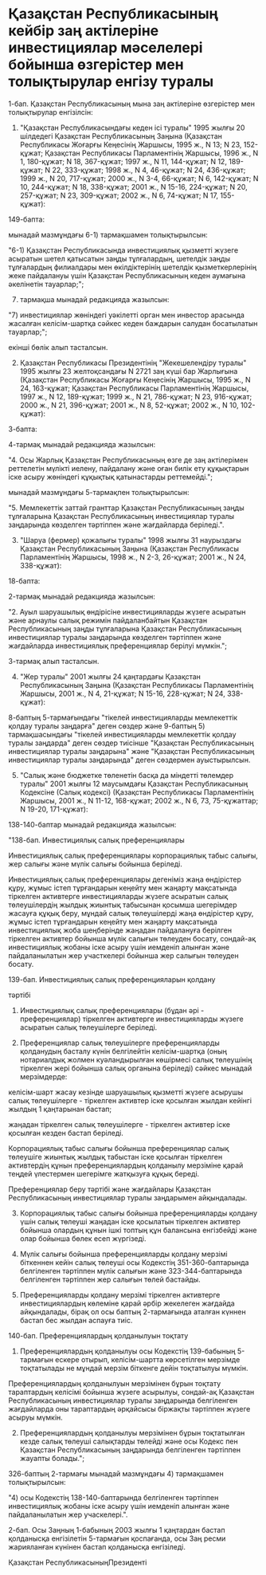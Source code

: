 # Қазақстан Республикасының кейбiр заң актiлерiне инвестициялар мәселелерi бойынша өзгерiстер мен толықтырулар енгізу туралы

1-бап. Қазақстан Республикасының мына заң актiлерiне өзгерiстер мен толықтырулар енгiзiлсiн:

1. "Қазақстан Республикасындағы кеден iсi туралы" 1995 жылғы 20 шiлдедегi Қазақстан Республикасының Заңына (Қазақстан Республикасы Жоғарғы Кеңесiнiң Жаршысы, 1995 ж., N 13; N 23, 152-құжат; Қазақстан Республикасы Парламентiнiң Жаршысы, 1996 ж., N 1, 180-құжат; N 18, 367-құжат; 1997 ж., N 11, 144-құжат; N 12, 189-құжат; N 22, 333-құжат; 1998 ж., N 4, 46-құжат; N 24, 436-құжат; 1999 ж., N 20, 717-құжат; 2000 ж., N 3-4, 66-құжат; N 6, 142-құжат; N 10, 244-құжат; N 18, 338-құжат; 2001 ж., N 15-16, 224-құжат; N 20, 257-құжат; N 23, 309-құжат; 2002 ж., N 6, 74-құжат; N 17, 155-құжат):

149-бапта:

мынадай мазмұндағы 6-1) тармақшамен толықтырылсын:

"6-1) Қазақстан Республикасында инвестициялық қызметтi жүзеге асыратын шетел қатысатын заңды тұлғалардың, шетелдiк заңды тұлғалардың филиалдары мен өкiлдiктерiнiң шетелдiк қызметкерлерiнiң жеке пайдалануы үшiн Қазақстан Республикасының кеден аумағына әкелiнетiн тауарлар;";

7) тармақша мынадай редакцияда жазылсын:

"7) инвестициялар жөнiндегi уәкiлеттi орган мен инвестор арасында жасалған келiсiм-шартқа сәйкес кеден баждарын салудан босатылатын тауарлар;";

екiншi бөлiк алып тасталсын.

2. Қазақстан Республикасы Президентiнiң "Жекешелендiру туралы" 1995 жылғы 23 желтоқсандағы N 2721 заң күшi бар Жарлығына (Қазақстан Республикасы Жоғарғы Кеңесiнiң Жаршысы, 1995 ж., N 24, 163-құжат; Қазақстан Республикасы Парламентiнiң Жаршысы, 1997 ж., N 12, 189-құжат; 1999 ж., N 21, 786-құжат; N 23, 916-құжат; 2000 ж., N 21, 396-құжат; 2001 ж., N 8, 52-құжат; 2002 ж., N 10, 102-құжат):

3-бапта:

4-тармақ мынадай редакцияда жазылсын:

"4. Осы Жарлық Қазақстан Республикасының өзге де заң актiлерiмен реттелетiн мүлiктi иелену, пайдалану және оған билiк ету құқықтарын iске асыру жөнiндегi құқықтық қатынастарды реттемейдi.";

мынадай мазмұндағы 5-тармақпен толықтырылсын:

"5. Мемлекеттiк заттай гранттар Қазақстан Республикасының заңды тұлғаларына Қазақстан Республикасының инвестициялар туралы заңдарында көзделген тәртiппен және жағдайларда берiледi.".

3. "Шаруа (фермер) қожалығы туралы" 1998 жылғы 31 наурыздағы Қазақстан Республикасының Заңына (Қазақстан Республикасы Парламентiнiң Жаршысы, 1998 ж., N 2-3, 26-құжат; 2001 ж., N 24, 338-құжат):

18-бапта:

2-тармақ мынадай редакцияда жазылсын:

"2. Ауыл шаруашылық өндiрiсiне инвестицияларды жүзеге асыратын және арнаулы салық режимiн пайдаланбайтын Қазақстан Республикасының заңды тұлғаларына Қазақстан Республикасының инвестициялар туралы заңдарында көзделген тәртiппен және жағдайларда инвестициялық преференциялар берiлуi мүмкiн.";

3-тармақ алып тасталсын.

4. "Жер туралы" 2001 жылғы 24 қаңтардағы Қазақстан Республикасының Заңына (Қазақстан Республикасы Парламентiнiң Жаршысы, 2001 ж., N 4, 21-құжат; N 15-16, 228-құжат; N 24, 338-құжат):

8-баптың 5-тармағындағы "тiкелей инвестицияларды мемлекеттiк қолдау туралы заңдарға" деген сөздер және 9-баптың 5) тармақшасындағы "тiкелей инвестицияларды мемлекеттiк қолдау туралы заңдарда" деген сөздер тиiсiнше "Қазақстан Республикасының инвестициялар туралы заңдарына" және "Қазақстан Республикасының инвестициялар туралы заңдарында" деген сөздермен ауыстырылсын.

5. "Салық және бюджетке төленетiн басқа да мiндеттi төлемдер туралы" 2001 жылғы 12 маусымдағы Қазақстан Республикасының Кодексiне (Салық кодексi) (Қазақстан Республикасы Парламентiнiң Жаршысы, 2001 ж., N 11-12, 168-құжат; 2002 ж., N 6, 73, 75-құжаттар; N 19-20, 171-құжат):

138-140-баптар мынадай редакцияда жазылсын:

"138-бап. Инвестициялық салық преференциялары

Инвестициялық салық преференциялары корпорациялық табыс салығы, жер салығы және мүлiк салығы бойынша берiледi.

Инвестициялық салық преференциялары дегенiмiз жаңа өндiрiстер құру, жұмыс істeп тұрғандарын кеңейту мен жаңарту мақсатында тiркелген активтерге инвестицияларды жүзеге асыратын салық төлеушiлердiң жылдық жиынтық табысынан қосымша шегерiмдер жасауға құқық беру, мұндай салық төлеушiлердi жаңа өндiрiстер құру, жұмыс iстеп тұрғандарын кеңейту мен жаңарту мақсатында инвестициялық жоба шеңберiнде жаңадан пайдалануға берiлген тiркелген активтер бойынша мүлiк салығын төлеуден босату, сондай-ақ инвестициялық жобаны iске асыру үшiн иемденiп алынған және пайдаланылатын жер участкелерi бойынша жер салығын төлеуден босату.

139-бап. Инвестициялық салық преференцияларын қолдану

тәртiбi

1. Инвестициялық салық преференциялары (бұдан әрi - преференциялар) тiркелген активтерге инвестицияларды жүзеге асыратын салық төлеушiлерге берiледi.

2. Преференциялар салық төлеушiлерге преференцияларды қолданудың басталу күнiн белгiлейтiн келiсiм-шартқа (оның нотариалдық жолмен куәландырылған көшiрмесi салық төлеушiнiң тiркелген жерi бойынша салық органына берiледi) сәйкес мынадай мерзiмдерде:

келiсiм-шарт жасау кезiнде шаруашылық қызметтi жүзеге асырушы салық төлеушiлерге - тiркелген активтер iске қосылған жылдан кейiнгi жылдың 1 қаңтарынан бастап;

жаңадан тiркелген салық төлеушiлерге - тiркелген активтер iске қосылған кезден бастап берiледi.

Корпорациялық табыс салығы бойынша преференциялар салық төлеушiге жиынтық жылдық табыстан iске қосылған тiркелген aктивтердiң құнын преференциялардың қолданылу мерзiмiне қарай теңдей үлестермен шегерiмге жатқызуға құқық бередi.

Преференциялар беру тәртiбi және жағдайлары Қазақстан Республикасының инвестициялар туралы заңдарымен айқындалады.

3. Корпорациялық табыс салығы бойынша преференцияларды қолдану үшiн салық төлеушi жаңадан iске қосылатын тiркелген активтер бойынша олардың құнын iшкi топтың құн балансына енгізбейдi және олар бойынша бөлек есеп жүргiзедi.

4. Мүлiк салығы бойынша преференцияларды қолдану мерзiмi бiткеннен кейiн салық төлеушi осы Кодекстiң 351-360-баптарында белгiленген тәртiппен мүлiк салығын және 323-344-баптарында белгiленген тәртiппен жер салығын төлей бастайды.

5. Преференцияларды қолдану мерзiмi тiркелген активтерге инвестициялардың көлемiне қарай әрбiр жекелеген жағдайда айқындалады, бiрақ ол осы баптың 2-тармағында аталған күннен бастап бес жылдан аспауға тиiс.

140-бап. Преференциялардың қолданылуын тоқтату

1. Преференциялардың қолданылуы осы Кодекстiң 139-бабының 5-тармағын ескере отырып, келiсiм-шартта көрсетiлген мерзiмде тоқтатылады не мұндай мерзiм бiткенге дейiн тоқтатылуы мүмкін.

Преференциялардың қолданылуын мерзiмiнен бұрын тоқтату тараптардың келiсiмi бойынша жүзеге асырылуы, сондай-ақ Қазақстан Республикасының инвестициялар туралы заңдарында белгiленген жағдайларда оны тараптардың әрқайсысы бiржақты тәртiппен жүзеге асыруы мүмкiн.

2. Преференциялардың қолданылуы мерзiмiнен бұрын тоқтатылған кезде салық төлеушi салықтарды төлейдi және осы Кодекс пен Қазақстан Республикасының заңдарында белгiленген тәртiппен жауапты болады.";

326-баптың 2-тармағы мынадай мазмұндағы 4) тармақшамен толықтырылсын:

"4) осы Кодекстiң 138-140-баптарында белгiленген тәртiппен инвестициялық жобаны iске асыру үшiн иемденiп алынған және пайдаланылатын жер учаскелерi.".

2-бап. Осы Заңның 1-бабының 2003 жылғы 1 қаңтардан бастап қолданысқа енгізілетін 5-тармағын қоспағанда, осы Заң ресми жарияланған күнінен бастап қолданысқа енгізіледі.

Қазақстан РеспубликасыныңПрезиденті

